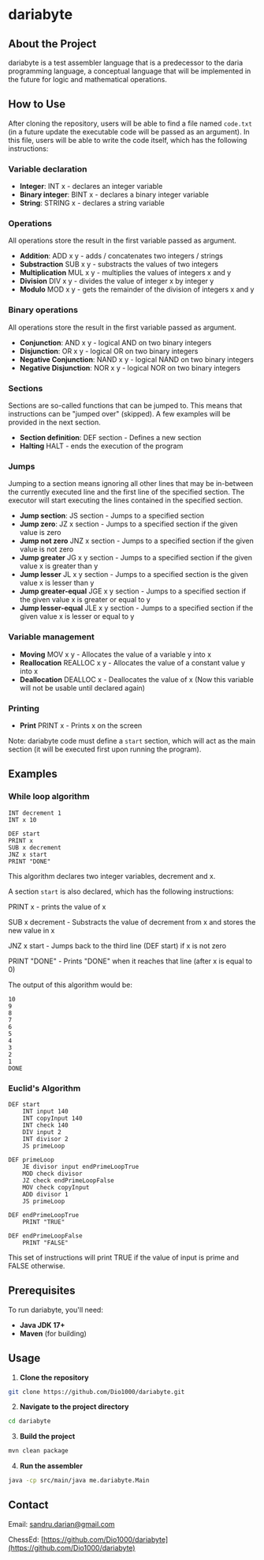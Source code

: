 # dariabyte

## About the Project
dariabyte is a test assembler language that is a predecessor to the daria programming language, a conceptual language that will be implemented in the future for logic and mathematical operations.

## How to Use
After cloning the repository, users will be able to find a file named `code.txt` (in a future update the executable code will be passed as an argument).
In this file, users will be able to write the code itself, which has the following instructions:

### Variable declaration
- **Integer**: INT x - declares an integer variable
- **Binary integer**: BINT x - declares a binary integer variable
- **String**: STRING x - declares a string variable

### Operations
All operations store the result in the first variable passed as argument.
- **Addition**: ADD x y - adds / concatenates two integers / strings
- **Substraction** SUB x y - substracts the values of two integers
- **Multiplication** MUL x y - multiplies the values of integers x and y
- **Division** DIV x y - divides the value of integer x by integer y
- **Modulo** MOD x y - gets the remainder of the division of integers x and y

### Binary operations
All operations store the result in the first variable passed as argument.
- **Conjunction**: AND x y - logical AND on two binary integers
- **Disjunction**: OR x y - logical OR on two binary integers
- **Negative Conjunction**: NAND x y - logical NAND on two binary integers
- **Negative Disjunction**: NOR x y - logical NOR on two binary integers

### Sections 
Sections are so-called functions that can be jumped to. This means that instructions can be "jumped over" (skipped). A few examples will be provided in the next section.
- **Section definition**: DEF section - Defines a new section
- **Halting** HALT - ends the execution of the program

### Jumps
Jumping to a section means ignoring all other lines that may be in-between the currently executed line and the first line of the specified section. The executor will start executing the lines contained in the specified section.
- **Jump section**: JS section - Jumps to a specified section
- **Jump zero**: JZ x section - Jumps to a specified section if the given value is zero
- **Jump not zero** JNZ x section - Jumps to a specified section if the given value is not zero
- **Jump greater** JG x y section - Jumps to a specified section if the given value x is greater than y
- **Jump lesser** JL x y section - Jumps to a specified section is the given value x is lesser than y
- **Jump greater-equal** JGE x y section - Jumps to a specified section if the given value x is greater or equal to y
- **Jump lesser-equal** JLE x y section - Jumps to a specified section if the given value x is lesser or equal to y

### Variable management 
- **Moving** MOV x y - Allocates the value of a variable y into x
- **Reallocation** REALLOC x y - Allocates the value of a constant value y into x
- **Deallocation** DEALLOC x - Deallocates the value of x (Now this variable will not be usable until declared again)

### Printing
- **Print** PRINT x - Prints x on the screen

Note: dariabyte code must define a `start` section, which will act as the main section (it will be executed first upon running the program).

## Examples

### While loop algorithm

```
INT decrement 1
INT x 10

DEF start
PRINT x
SUB x decrement
JNZ x start
PRINT "DONE"
```

This algorithm declares two integer variables, decrement and x.

A section `start` is also declared, which has the following instructions:

PRINT x - prints the value of x 

SUB x decrement - Substracts the value of decrement from x and stores the new value in x

JNZ x start - Jumps back to the third line (DEF start) if x is not zero

PRINT "DONE" - Prints "DONE" when it reaches that line (after x is equal to 0)

The output of this algorithm would be:
```
10
9
8
7
6
5
4
3
2
1
DONE
```

### Euclid's Algorithm

```
DEF start
    INT input 140
    INT copyInput 140
    INT check 140
    DIV input 2
    INT divisor 2
    JS primeLoop

DEF primeLoop
    JE divisor input endPrimeLoopTrue
    MOD check divisor
    JZ check endPrimeLoopFalse
    MOV check copyInput
    ADD divisor 1
    JS primeLoop

DEF endPrimeLoopTrue
    PRINT "TRUE"

DEF endPrimeLoopFalse
    PRINT "FALSE"
```

This set of instructions will print TRUE if the value of input is prime and FALSE otherwise.

## Prerequisites

To run dariabyte, you'll need:

- **Java JDK 17+**
- **Maven** (for building)

## Usage

1. **Clone the repository**
```bash
git clone https://github.com/Dio1000/dariabyte.git
```

2. **Navigate to the project directory**
```bash
cd dariabyte
```

3. **Build the project**
```bash
mvn clean package
```

4. **Run the assembler**
```bash
java -cp src/main/java me.dariabyte.Main
```

## Contact

Email: [sandru.darian@gmail.com](mailto:sandru.darian@gmail.com)  

ChessEd: [https://github.com/Dio1000/dariabyte](https://github.com/Dio1000/dariabyte)  

